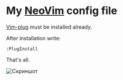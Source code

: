 My [NeoVim](https://github.com/neovim/neovim) config file
====

[Vim-plug](https://github.com/junegunn/vim-plug) must be installed already.

After installation write:

```vim
:PlugInstall
```

That's all.

![Скриншот](screenshot.png)